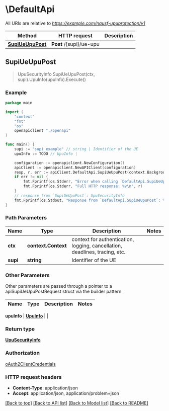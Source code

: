 # \DefaultApi

All URIs are relative to *https://example.com/nausf-upuprotection/v1*

Method | HTTP request | Description
------------- | ------------- | -------------
[**SupiUeUpuPost**](DefaultApi.md#SupiUeUpuPost) | **Post** /{supi}/ue-upu | 



## SupiUeUpuPost

> UpuSecurityInfo SupiUeUpuPost(ctx, supi).UpuInfo(upuInfo).Execute()



### Example

```go
package main

import (
    "context"
    "fmt"
    "os"
    openapiclient "./openapi"
)

func main() {
    supi := "supi_example" // string | Identifier of the UE
    upuInfo := TODO // UpuInfo | 

    configuration := openapiclient.NewConfiguration()
    apiClient := openapiclient.NewAPIClient(configuration)
    resp, r, err := apiClient.DefaultApi.SupiUeUpuPost(context.Background(), supi).UpuInfo(upuInfo).Execute()
    if err != nil {
        fmt.Fprintf(os.Stderr, "Error when calling `DefaultApi.SupiUeUpuPost``: %v\n", err)
        fmt.Fprintf(os.Stderr, "Full HTTP response: %v\n", r)
    }
    // response from `SupiUeUpuPost`: UpuSecurityInfo
    fmt.Fprintf(os.Stdout, "Response from `DefaultApi.SupiUeUpuPost`: %v\n", resp)
}
```

### Path Parameters


Name | Type | Description  | Notes
------------- | ------------- | ------------- | -------------
**ctx** | **context.Context** | context for authentication, logging, cancellation, deadlines, tracing, etc.
**supi** | **string** | Identifier of the UE | 

### Other Parameters

Other parameters are passed through a pointer to a apiSupiUeUpuPostRequest struct via the builder pattern


Name | Type | Description  | Notes
------------- | ------------- | ------------- | -------------

 **upuInfo** | [**UpuInfo**](UpuInfo.md) |  | 

### Return type

[**UpuSecurityInfo**](UpuSecurityInfo.md)

### Authorization

[oAuth2ClientCredentials](../README.md#oAuth2ClientCredentials)

### HTTP request headers

- **Content-Type**: application/json
- **Accept**: application/json, application/problem+json

[[Back to top]](#) [[Back to API list]](../README.md#documentation-for-api-endpoints)
[[Back to Model list]](../README.md#documentation-for-models)
[[Back to README]](../README.md)

